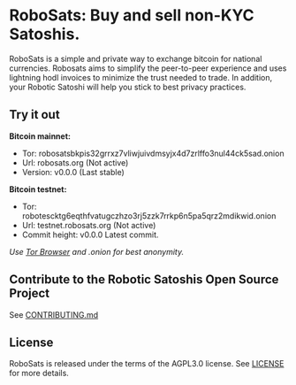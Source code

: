 # RoboSats: Buy and sell non-KYC Satoshis.

RoboSats is a simple and private way to exchange bitcoin for national currencies. Robosats aims to simplify the peer-to-peer experience and uses lightning hodl invoices to minimize the trust needed to trade. In addition, your Robotic Satoshi will help you stick to best privacy practices. 

## Try it out

**Bitcoin mainnet:**
- Tor: robosatsbkpis32grrxz7vliwjuivdmsyjx4d7zrlffo3nul44ck5sad.onion
- Url: robosats.org (Not active)
- Version: v0.0.0 (Last stable)

**Bitcoin testnet:**
- Tor: robotescktg6eqthfvatugczhzo3rj5zzk7rrkp6n5pa5qrz2mdikwid.onion
- Url: testnet.robosats.org (Not active)
- Commit height: v0.0.0 Latest commit.

*Use [Tor Browser](https://www.torproject.org/download/) and .onion for best anonymity.*

## Contribute to the Robotic Satoshis Open Source Project
See [CONTRIBUTING.md](CONTRIBUTING.md)

## License

RoboSats is released under the terms of the AGPL3.0 license. See [LICENSE](LICENSE) for more details.